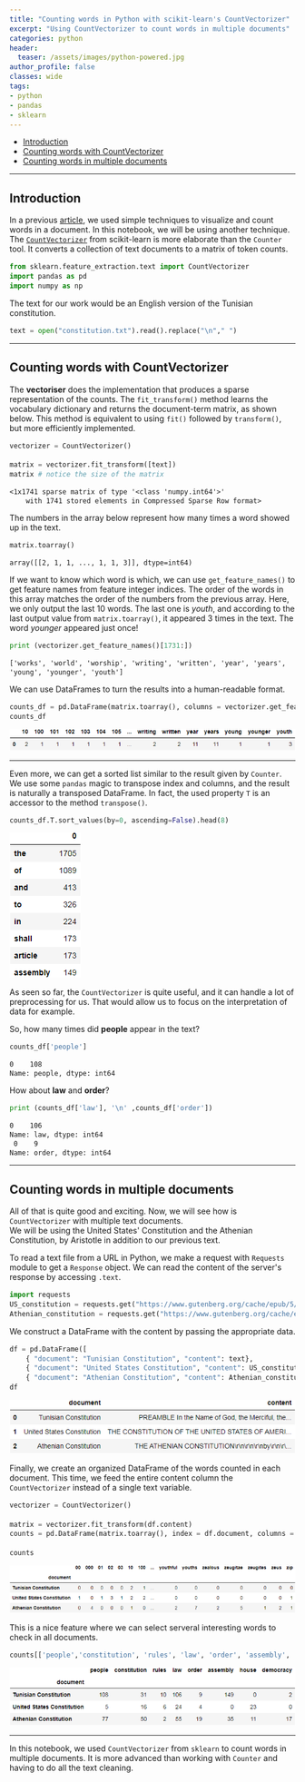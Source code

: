 ```yaml
---
title: "Counting words in Python with scikit-learn's CountVectorizer"
excerpt: "Using CountVectorizer to count words in multiple documents"
categories: python
header:
  teaser: /assets/images/python-powered.jpg
author_profile: false
classes: wide
tags:
- python
- pandas
- sklearn
---
```

- [Introduction](#introduction)
- [Counting words with CountVectorizer](#counting-words-with-countvectorizer)
- [Counting words in multiple documents](#counting-words-in-multiple-documents)

***    
## Introduction
In a previous [article](https://www.meherbejaoui.com/python/visualization-and-analysis-of-legal-texts), we used simple techniques to visualize and count words in a document. In this notebook, we will be using another technique. The [`CountVectorizer`](https://scikit-learn.org/stable/modules/generated/sklearn.feature_extraction.text.CountVectorizer.html#sklearn.feature_extraction.text.CountVectorizer) from scikit-learn is more elaborate than the `Counter` tool. It converts a collection of text documents to a matrix of token counts.


```python
from sklearn.feature_extraction.text import CountVectorizer
import pandas as pd
import numpy as np
```

The text for our work would be an English version of the Tunisian constitution.


```python
text = open("constitution.txt").read().replace("\n"," ")
```

***   
## Counting words with CountVectorizer
The **vectoriser** does the implementation that produces a sparse representation of the counts. The `fit_transform()` method learns the vocabulary dictionary and returns the document-term matrix, as shown below. This method is equivalent to using `fit()` followed by `transform()`, but more efficiently implemented.


```python
vectorizer = CountVectorizer()

matrix = vectorizer.fit_transform([text])
matrix # notice the size of the matrix
```




    <1x1741 sparse matrix of type '<class 'numpy.int64'>'
    	with 1741 stored elements in Compressed Sparse Row format>



The numbers in the array below represent how many times a word showed up in the text.


```python
matrix.toarray()
```




    array([[2, 1, 1, ..., 1, 1, 3]], dtype=int64)



If we want to know which word is which, we can use `get_feature_names()` to get feature names from feature integer indices. The order of the words in this array matches the order of the numbers from the previous array.
Here, we only output the last 10 words. The last one is *youth*, and according to the last output value from `matrix.toarray()`, it appeared 3 times in the text. The word *younger* appeared just once!


```python
print (vectorizer.get_feature_names()[1731:])
```

    ['works', 'world', 'worship', 'writing', 'written', 'year', 'years', 'young', 'younger', 'youth']


We can use DataFrames to turn the results into a human-readable format.


```python
counts_df = pd.DataFrame(matrix.toarray(), columns = vectorizer.get_feature_names())
counts_df
```




![DataFrame showing the counts](/assets/counting_words_with_countvectorizer/dataframe_of_counts.png)



***   
Even more, we can get a sorted list similar to the result given by `Counter`. We use some `pandas` magic to transpose index and columns, and the result is naturally a transposed DataFrame. In fact, the used property `T` is an accessor to the method `transpose()`.


```python
counts_df.T.sort_values(by=0, ascending=False).head(8)
```




![DataFrame showing the sorted list of counts](/assets/counting_words_with_countvectorizer/dataframe_of_sorted_list.png)




As seen so far, the `CountVectorizer` is quite useful, and it can handle a lot of preprocessing for us. That would allow us to focus on the interpretation of data for example.    

So, how many times did **people** appear in the text?


```python
counts_df['people']
```




    0    108
    Name: people, dtype: int64



How about **law** and **order**?


```python
print (counts_df['law'], '\n' ,counts_df['order'])
```

    0    106
    Name: law, dtype: int64
     0    9
    Name: order, dtype: int64


***   
## Counting words in multiple documents
All of that is quite good and exciting. Now, we will see how is `CountVectorizer` with multiple text documents.   
We will be using the United States' Constitution and the Athenian Constitution, by Aristotle in addition to our previous text.   

To read a text file from a URL in Python, we make a request with `Requests` module to get a `Response` object. We can read the content of the server's response by accessing `.text`.


```python
import requests
US_constitution = requests.get("https://www.gutenberg.org/cache/epub/5/pg5.txt").text[2623:] # To slice out the unwanted text
Athenian_constitution = requests.get("https://www.gutenberg.org/cache/epub/26095/pg26095.txt").text[610:]
```

We construct a DataFrame with the content by passing the appropriate data.


```python
df = pd.DataFrame([
    { "document": "Tunisian Constitution", "content": text},
    { "document": "United States Constitution", "content": US_constitution },
    { "document": "Athenian Constitution", "content": Athenian_constitution },])
df
```



![DataFrame showing the name of documents and preview of their content](/assets/counting_words_with_countvectorizer/dataframe_showing_name_of_document_and_content.png)




Finally, we create an organized DataFrame of the words counted in each document. This time, we feed the entire content column the `CountVectorizer` instead of a single text variable.


```python
vectorizer = CountVectorizer()

matrix = vectorizer.fit_transform(df.content)
counts = pd.DataFrame(matrix.toarray(), index = df.document, columns = vectorizer.get_feature_names())

counts
```




![DataFrame of the words counted in the three documents](/assets/counting_words_with_countvectorizer/dataframe_showing_counts_of_three_documents.png)




This is a nice feature where we can select serveral interesting words to check in all documents.


```python
counts[['people','constitution', 'rules', 'law', 'order', 'assembly', 'house', 'democracy']]
```




![DataFrame of interesting words checked in all three documents](/assets/counting_words_with_countvectorizer/dataframe_showing_counts_of_interesting_words.png)



***    

In this notebook, we used `CountVectorizer` from `sklearn` to count words in multiple documents. It is more advanced than working with `Counter` and having to do all the text cleaning.
